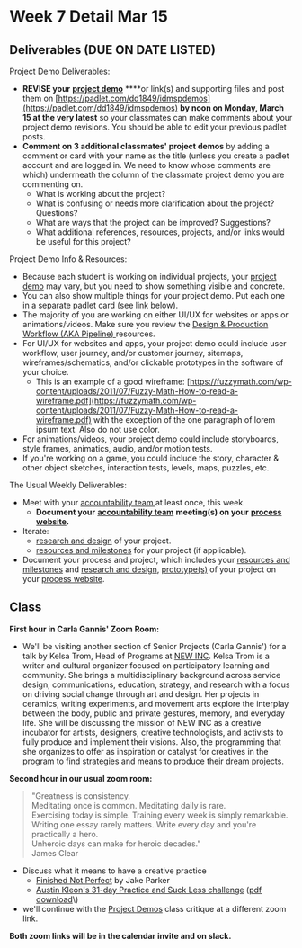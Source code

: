 # Week 7 Detail Mar 15

## Deliverables \(DUE ON DATE LISTED\)

Project Demo Deliverables:

* **REVISE your** [**project demo**](../critiques-demos-presentations-and-exhibition/project_demo.md) ****or link\(s\) and supporting files and post them on [https://padlet.com/dd1849/idmspdemos](https://padlet.com/dd1849/idmspdemos) **by noon on Monday, March 15 at the very latest** so your classmates can make comments about your project demo revisions. You should be able to edit your previous padlet posts.
* **Comment on 3 additional classmates' project demos** by adding a comment or card with your name as the title \(unless you create a padlet account and are logged in. We need to know whose comments are which\) underrneath the column of the classmate project demo you are commenting on.
  * What is working about the project?
  * What is confusing or needs more clarification about the project? Questions?
  * What are ways that the project can be improved? Suggestions?
  * What additional references, resources, projects, and/or links would be useful for this project?

Project Demo Info & Resources:

* Because each student is working on individual projects, your [project demo](../critiques-demos-presentations-and-exhibition/project_demo.md) may vary, but you need to show something visible and concrete. 
* You can also show multiple things for your project demo. Put each one in a separate padlet card \(see link below\).
* The majority of you are working on either UI/UX for websites or apps or animations/videos. Make sure you review the [Design & Production Workflow \(AKA Pipeline\) ](../design-and-production-workflow.md)resources.
* For UI/UX for websites and apps, your project demo could include user workflow, user journey, and/or customer journey, sitemaps, wireframes/schematics, and/or clickable prototypes in the software of your choice. 
  * This is an example of a good wireframe: [https://fuzzymath.com/wp-content/uploads/2011/07/Fuzzy-Math-How-to-read-a-wireframe.pdf](https://fuzzymath.com/wp-content/uploads/2011/07/Fuzzy-Math-How-to-read-a-wireframe.pdf) with the exception of the one paragraph of lorem ipsum text. Also do not use color.
* For animations/videos, your project demo could include storyboards, style frames, animatics, audio, and/or motion tests.  
* If you're working on a game, you could include the story, character & other object sketches, interaction tests, levels, maps, puzzles, etc. 

The Usual Weekly Deliverables:

* Meet with your [accountability team ](../assignments/accountability_partner.md)at least once, this week. 
  * **Document your** [**accountability team**](../assignments/accountability_partner.md) **meeting\(s\) on your** [**process website**](../website.md)**.**
* Iterate: 
  * [research and design](../project_plan/) of your project.
  * [resources and milestones](../project_plan/) for your project \(if applicable\).
* Document your process and project, which includes your [resources and milestones](../project_plan/) and [research and design](../project_plan/),  [prototype\(s\)](../project_plan/) of your project on your [process website](../website.md).

## **Class**

**First hour in Carla Gannis' Zoom Room:** 

* We'll be visiting another section of Senior Projects \(Carla Gannis'\) for a talk by  Kelsa Trom, Head of Programs at [NEW INC](https://www.newinc.org/our-story). Kelsa Trom is a writer and cultural organizer focused on participatory learning and community. She brings a multidisciplinary background across service design, communications, education, strategy, and research with a  focus on driving social change through art and design. Her projects in ceramics, writing experiments, and movement arts explore the interplay between the body, public and private gestures, memory, and everyday life.  She will be discussing the mission of NEW INC as a creative incubator for artists, designers, creative technologists, and activists to fully produce and implement their visions. Also, the programming that she organizes to offer as inspiration or catalyst for creatives in the program to find strategies and means to produce their dream projects.

**Second hour in our usual zoom room:**

> "Greatness is consistency.  
> Meditating once is common. Meditating daily is rare.  
> Exercising today is simple. Training every week is simply remarkable.  
> Writing one essay rarely matters. Write every day and you're practically a hero.  
> Unheroic days can make for heroic decades."   
> James Clear

* Discuss what it means to have a creative practice
  * [Finished Not Perfect](https://youtu.be/lRtV-ugIT0k) by Jake Parker
  * [Austin Kleon's 31-day Practice and Suck Less challenge](https://austinkleon.com/2021/03/01/31-day-practice-and-suck-less-challenge/) \([pdf download](https://www.dropbox.com/s/yle30d0ykag362d/practice-suck-less-31-days.pdf?)\)
* we'll continue with the [Project Demos](../critiques-demos-presentations-and-exhibition/project_demo.md) class critique at a different zoom link.

**Both zoom links will be in the calendar invite and on slack.**



